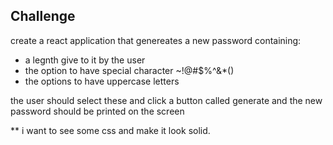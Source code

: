 ## Challenge

create a react application that genereates a new password containing:

- a legnth give to it by the user
- the option to have special character ~!@#$%^&\*()
- the options to have uppercase letters

the user should select these and click a button called generate
and the new password should be printed on the screen

\*\* i want to see some css and make it look solid.
